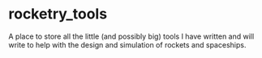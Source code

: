 # rocketry_tools
A place to store all the little (and possibly big) tools I have written and will write to help with the design and simulation of rockets and spaceships.
